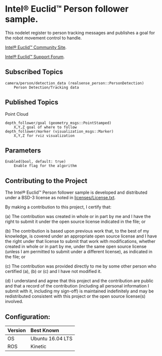 # Intel&reg; Euclid&trade; Person follower sample.

This nodelet register to person tracking messages and publishes a goal for the robot movement control to handle.

[Intel® Euclid™ Community Site](http://www.euclidcommunity.intel.com).

[Intel® Euclid™ Support Forum](http://www.intel.com/content/www/us/en/support/emerging-technologies/intel-euclid-development-kit.html).

## Subscribed Topics

	camera/person/detection_data (realsense_person::PersonDetection)
		Person Detection/Tracking data
	
## Published Topics

Point Cloud

    depth_follower/goal (geometry_msgs::PointStamped)
		X,Y,Z goal of where to follow
	depth_follower/marker (visualization_msgs::Marker)
		X,Y,Z for rviz visualization 

## Parameters

	Enabled(bool, default: true)
		Enable flag for the algorithm

## Contributing to the Project

The Intel&reg; Euclid&trade; Person follower sample is developed and distributed under
a BSD-3 license as noted in [licenses/License.txt](licenses/License.txt).

By making a contribution to this project, I certify that:

(a) The contribution was created in whole or in part by me and I
have the right to submit it under the open source license
indicated in the file; or

(b) The contribution is based upon previous work that, to the best
of my knowledge, is covered under an appropriate open source
license and I have the right under that license to submit that
work with modifications, whether created in whole or in part
by me, under the same open source license (unless I am
permitted to submit under a different license), as indicated
in the file; or

(c) The contribution was provided directly to me by some other
person who certified (a), (b) or (c) and I have not modified
it.

(d) I understand and agree that this project and the contribution
are public and that a record of the contribution (including all
personal information I submit with it, including my sign-off) is
maintained indefinitely and may be redistributed consistent with
this project or the open source license(s) involved.

## Configuration:

| Version        | Best Known           |
|:-------------- |:---------------------|
| OS             | Ubuntu 16.04 LTS     |
| ROS            | Kinetic              |
